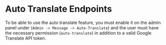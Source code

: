 # Auto Translate Endpoints

To be able to use the auto translate feature, you must enable it on the admin panel under (`Admin -> Message -> Auto-Translate`) and the user must have the necessary permission (`auto-translate`) in addition to a valid Google Translate API token.
